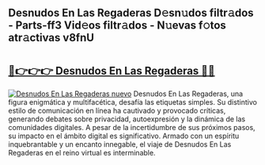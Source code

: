 ## Desnudos En Las Regaderas D𝚎sn𝚞dos filtr𝚊dos - Parts-ff3 Vid𝚎os filtr𝚊dos - N𝚞evas f𝚘tos atr𝚊ctivas v8fnU

# <h2><a href="http://mbatjyc.tromn.icu/?c=Desnudos+En+Las+Regaderas">🔗👉👉👉 Desnudos En Las Regaderas 🔗🔗</a></h2>

[![Desnudos En Las Regaderas nuevo](https://i.imgur.com/pEAQMta.gif)](http://mbatjyc.tromn.icu/?c=Desnudos+En+Las+Regaderas)
Desnudos En Las Regaderas, una figura enigmática y multifacética, desafía las etiquetas simples. Su distintivo estilo de comunicación en línea ha cautivado y provocado críticas, generando debates sobre privacidad, autoexpresión y la dinámica de las comunidades digitales. A pesar de la incertidumbre de sus próximos pasos, su impacto en el ámbito digital es significativo. Armado con un espíritu inquebrantable y un encanto innegable, el viaje de Desnudos En Las Regaderas en el reino virtual es interminable.

